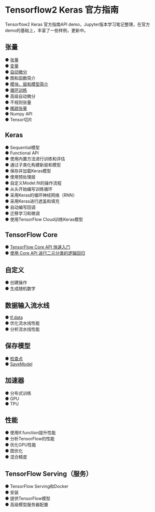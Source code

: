 # Tensorflow2 Keras 官方指南
Tensorflow2 Keras 官方指南API demo，Jupyter版本学习笔记整理，在官方demo的基础上，丰富了一些样例，更新中。  

## 张量 
●  [张量](https://github.com/solidglue/TensorFlow2_Keras_Guide_API_Jupyter_Demo/blob/master/01_TensorFlow_basics/01_01_Tensors.ipynb)   
●  [变量](https://github.com/solidglue/TensorFlow2_Keras_Guide_API_Jupyter_Demo/blob/master/01_TensorFlow_basics/01_02_Variables.ipynb)   
●  [自动微分](https://github.com/solidglue/TensorFlow2_Keras_Guide_API_Jupyter_Demo/blob/master/01_TensorFlow_basics/01_03_Automatic_differentiation.ipynb)  
●  图和函数简介  
●  [模块、层和模型简介](https://github.com/solidglue/TensorFlow2_Keras_Guide_API_Jupyter_Demo/blob/master/01_TensorFlow_basics/01_05_Modules_layers_and_models.ipynb)  
●  [循环训练](https://github.com/solidglue/TensorFlow2_Keras_Guide_API_Jupyter_Demo/blob/master/01_TensorFlow_basics/01_06_Training_loops.ipynb)  
●  高级自动微分  
●  不规则张量  
●  [稀疏张量](https://github.com/solidglue/TensorFlow2_Keras_Guide_API_Jupyter_Demo/blob/master/04_TensorFlow_in_depth/04_04_Sparse_tensor.ipynb)  
●  Numpy API  
●  Tensor切片  

## Keras
●  Sequential模型  
●  Functional API  
●  使用内置方法进行训练和评估  
●  通过子类化构建新层和模型  
●  保存并加载Keras模型  
●  使用预处理层  
●  自定义Model.fit的操作流程  
●  从头开始编写训练循环  
●  采用Keras的循环神经网络（RNN）  
●  采用Keras进行遮盖和填充  
●  自动编写回调  
●  迁移学习和微调  
●  使用TensorFlow Cloud训练Keras模型  

## TensorFlow Core
●  [TensorFlow Core API 快速入门](https://github.com/solidglue/TensorFlow2_Keras_Guide_API_Jupyter_Demo/blob/master/03_Build_with_Core/03_01_Quickstart_for_core.ipynb)  
●  [使用 Core API 进行二元分类的逻辑回归](https://github.com/solidglue/TensorFlow2_Keras_Guide_API_Jupyter_Demo/blob/master/03_Build_with_Core/03_02_Logistic_regression.ipynb)  

## 自定义
●  创建操作  
●  生成随机数字  

## 数据输入流水线
●  [tf.data](https://github.com/solidglue/TensorFlow2_Keras_Guide_API_Jupyter_Demo/blob/master/06_Data_input_pipelines/06_01_tfdata.ipynb)  
●  优化流水线性能  
●  分析流水线性能  

## 保存模型
●  [检查点](https://github.com/solidglue/TensorFlow2_Keras_Guide_API_Jupyter_Demo/blob/master/07_Import_and_export/07_01_Checkpoint.ipynb)  
●  [SaveModel](https://github.com/solidglue/TensorFlow2_Keras_Guide_API_Jupyter_Demo/blob/master/07_Import_and_export/07_01_Checkpoint.ipynb) 

## 加速器
●  分布式训练  
●  GPU  
●  TPU  

## 性能
●  使用tf.function提升性能  
●  分析TensorFlow的性能  
●  优化GPU性能  
●  图优化  
●  混合精度  

## TensorFlow Serving（服务）
●  TensorFlow Serving和Docker  
●  安装  
●  提供TensorFlow模型  
●  高级模型服务器配置  
























